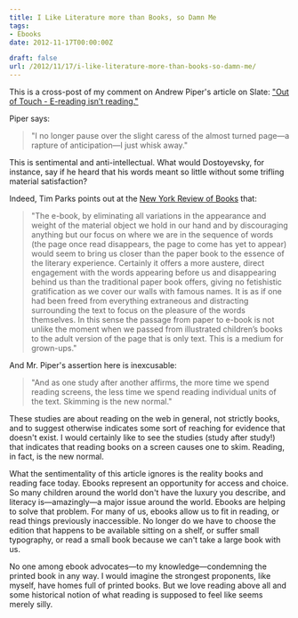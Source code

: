 ```yaml
---
title: I Like Literature more than Books, so Damn Me 
tags:
- Ebooks
date: 2012-11-17T00:00:00Z

draft: false
url: /2012/11/17/i-like-literature-more-than-books-so-damn-me/
---
```


This is a cross-post of my comment on Andrew Piper's article on Slate: ["Out of Touch - E-reading isn’t reading."](http://www.slate.com/articles/arts/culturebox/2012/11/reading_on_a_kindle_is_not_the_same_as_reading_a_book.single.html) 

Piper says:

> "I no longer pause over the slight caress of the almost turned page—a rapture of anticipation—I just whisk away."

This is sentimental and anti-intellectual. What would Dostoyevsky, for instance, say if he heard that his words meant so little without some trifling material satisfaction?

Indeed, Tim Parks points out at the [New York Review of Books](http://www.nybooks.com/blogs/nyrblog/2012/feb/15/ebooks-cant-burn/) that:

> "The e-book, by eliminating all variations in the appearance and weight of the material object we hold in our hand and by discouraging anything but our focus on where we are in the sequence of words (the page once read disappears, the page to come has yet to appear) would seem to bring us closer than the paper book to the essence of the literary experience. Certainly it offers a more austere, direct engagement with the words appearing before us and disappearing behind us than the traditional paper book offers, giving no fetishistic gratification as we cover our walls with famous names. It is as if one had been freed from everything extraneous and distracting surrounding the text to focus on the pleasure of the words themselves. In this sense the passage from paper to e-book is not unlike the moment when we passed from illustrated children’s books to the adult version of the page that is only text. This is a medium for grown-ups."

And Mr. Piper's assertion here is inexcusable:

> "And as one study after another affirms, the more time we spend reading screens, the less time we spend reading individual units of the text. Skimming is the new normal."

These studies are about reading on the web in general, not strictly books, and to suggest otherwise indicates some sort of reaching for evidence that doesn't exist. I would certainly like to see the studies (study after study!) that indicates that reading books on a screen causes one to skim. Reading, in fact, is the new normal.

What the sentimentality of this article ignores is the reality books and reading face today. Ebooks represent an opportunity for access and choice. So many children around the world don't have the luxury you describe, and literacy is—amazingly—a major issue around the world. Ebooks are helping to solve that problem. For many of us, ebooks allow us to fit in reading, or read things previously inaccessible. No longer do we have to choose the edition that happens to be available sitting on a shelf, or suffer small typography, or read a small book because we can't take a large book with us.

No one among ebook advocates—to my knowledge—condemning the printed book in any way. I would imagine the strongest proponents, like myself, have homes full of printed books. But we love reading above all and some historical notion of what reading is supposed to feel like seems merely silly.
